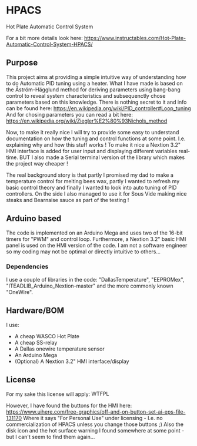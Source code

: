 # HPACS
Hot Plate Automatic Control System

For a bit more details look here: https://www.instructables.com/Hot-Plate-Automatic-Control-System-HPACS/

## Purpose
This project aims at providing a simple intuitive way of understanding how to do Automatic PID tuning using a heater. What I have made is based on the Åström–Hägglund method for deriving parameters using bang-bang control to reveal system characteristics and subsequenctly chose parameters based on this knowledge. There is nothing secret to it and info can be found here: https://en.wikipedia.org/wiki/PID_controller#Loop_tuning
And for chosing parameters you can read a bit here: https://en.wikipedia.org/wiki/Ziegler%E2%80%93Nichols_method

Now, to make it really nice I will try to provide some easy to understand documentation on how the tuning and control functions at some point. I.e. explaining why and how this stuff works !
To make it nice a Nextion 3.2" HMI interface is added for user input and displaying different variables real-time. BUT I also made a Serial terminal version of the library which makes the project way cheaper !

The real background story is that partly I promised my dad to make a temperature control for melting bees wax, partly I wanted to refresh my basic control theory and finally I wanted to look into auto tuning of PID controllers. On the side I also managed to use it for Sous Vide making nice steaks and Bearnaise sauce as part of the testing !

## Arduino based
The code is implemented on an Arduino Mega and uses two of the 16-bit timers for "PWM" and control loop. Furthermore, a Nextion 3.2" basic HMI panel is used on the HMI version of the code. I am not a software engineer so my coding may not be optimal or directly intuitive to others...

### Dependencies
I use a couple of libraries in the code: "DallasTemperature", "EEPROMex", "ITEADLIB_Arduino_Nextion-master" and the more commonly known "OneWire".

## Hardware/BOM
I use:
* A cheap WASCO Hot Plate 
* A cheap SS-relay
* A Dallas onewire temperature sensor 
* An Arduino Mega 
* (Optional) A Nextion 3.2" HMI interface/display

## License
For my sake this license will apply:
<a href="http://www.wtfpl.net/"><img
       src="http://www.wtfpl.net/wp-content/uploads/2012/12/wtfpl-badge-4.png"
       width="80" height="15" alt="WTFPL" /></a>
       
However, I have found the buttons for the HMI here: https://www.uihere.com/free-graphics/off-and-on-button-set-ai-eps-file-131170
Where it says "For Personal Use" under licensing - I.e. no commercialization of HPACS unless you change those buttons ;)
Also the disk icon and the hot surface warning I found somewhere at some point - but I can't seem to find them again...
